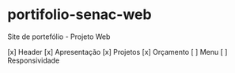 # portifolio-senac-web
Site de portefólio - Projeto Web 

[x] Header
[x]   Apresentação
[x]   Projetos
[x]   Orçamento
[ ]   Menu
[ ]   Responsividade